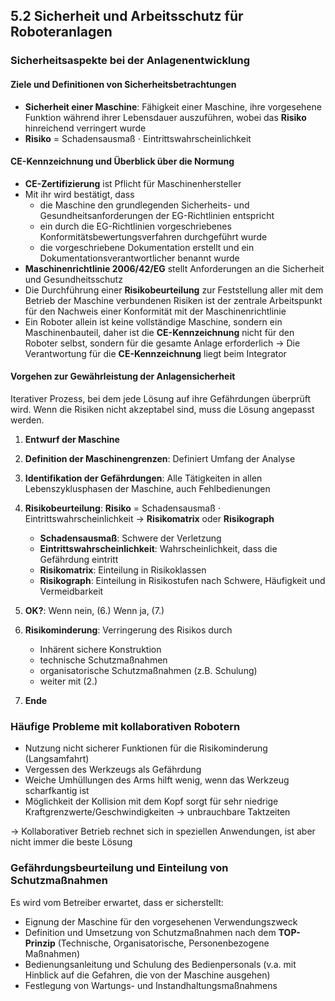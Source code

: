 ## 5.2 Sicherheit und Arbeitsschutz für Roboteranlagen

### Sicherheitsaspekte bei der Anlagenentwicklung

#### Ziele und Definitionen von Sicherheitsbetrachtungen

- **Sicherheit einer Maschine**: Fähigkeit einer Maschine, ihre vorgesehene Funktion während ihrer Lebensdauer auszuführen, wobei das **Risiko** hinreichend verringert wurde
- **Risiko** = Schadensausmaß $\cdot$ Eintrittswahrscheinlichkeit

#### CE-Kennzeichnung und Überblick über die Normung

- **CE-Zertifizierung** ist Pflicht für Maschinenhersteller
- Mit ihr wird bestätigt, dass
  - die Maschine den grundlegenden Sicherheits- und Gesundheitsanforderungen der EG-Richtlinien entspricht
  - ein durch die EG-Richtlinien vorgeschriebenes Konformitätsbewertungsverfahren durchgeführt wurde
  - die vorgeschriebene Dokumentation erstellt und ein Dokumentationsverantwortlicher benannt wurde
- **Maschinenrichtlinie 2006/42/EG** stellt Anforderungen an die Sicherheit und Gesundheitsschutz
- Die Durchführung einer **Risikobeurteilung** zur Feststellung aller mit dem Betrieb der Maschine verbundenen Risiken ist der zentrale Arbeitspunkt für den Nachweis einer Konformität mit der Maschinenrichtlinie
- Ein Roboter allein ist keine vollständige Maschine, sondern ein Maschinenbauteil, daher ist die **CE-Kennzeichnung** nicht für den Roboter selbst, sondern für die gesamte Anlage erforderlich $\rightarrow$ Die Verantwortung für die **CE-Kennzeichnung** liegt beim Integrator

#### Vorgehen zur Gewährleistung der Anlagensicherheit

Iterativer Prozess, bei dem jede Lösung auf ihre Gefährdungen überprüft wird. Wenn die Risiken nicht akzeptabel sind, muss die Lösung angepasst werden.

1. **Entwurf der Maschine**
2. **Definition der Maschinengrenzen**: Definiert Umfang der Analyse
3. **Identifikation der Gefährdungen**: Alle Tätigkeiten in allen Lebenszyklusphasen der Maschine, auch Fehlbedienungen
4. **Risikobeurteilung**: **Risiko** = Schadensausmaß $\cdot$ Eintrittswahrscheinlichkeit $\rightarrow$ **Risikomatrix** oder **Risikograph**

   - **Schadensausmaß**: Schwere der Verletzung
   - **Eintrittswahrscheinlichkeit**: Wahrscheinlichkeit, dass die Gefährdung eintritt
   - **Risikomatrix**: Einteilung in Risikoklassen
   - **Risikograph**: Einteilung in Risikostufen nach Schwere, Häufigkeit und Vermeidbarkeit

5. **OK?**: Wenn nein, (6.) Wenn ja, (7.)
6. **Risikominderung**: Verringerung des Risikos durch
   - Inhärent sichere Konstruktion
   - technische Schutzmaßnahmen
   - organisatorische Schutzmaßnahmen (z.B. Schulung)
   - weiter mit (2.)
7. **Ende**

### Häufige Probleme mit kollaborativen Robotern

- Nutzung nicht sicherer Funktionen für die Risikominderung (Langsamfahrt)
- Vergessen des Werkzeugs als Gefährdung
- Weiche Umhüllungen des Arms hilft wenig, wenn das Werkzeug scharfkantig ist
- Möglichkeit der Kollision mit dem Kopf sorgt für sehr niedrige Kraftgrenzwerte/Geschwindigkeiten $\rightarrow$ unbrauchbare Taktzeiten

$\rightarrow$ Kollaborativer Betrieb rechnet sich in speziellen Anwendungen, ist aber nicht immer die beste Lösung

### Gefährdungsbeurteilung und Einteilung von Schutzmaßnahmen

Es wird vom Betreiber erwartet, dass er sicherstellt:

- Eignung der Maschine für den vorgesehenen Verwendungszweck
- Definition und Umsetzung von Schutzmaßnahmen nach dem **TOP-Prinzip** (Technische, Organisatorische, Personenbezogene Maßnahmen)
- Bedienungsanleitung und Schulung des Bedienpersonals (v.a. mit Hinblick auf die Gefahren, die von der Maschine ausgehen)
- Festlegung von Wartungs- und Instandhaltungsmaßnahmens